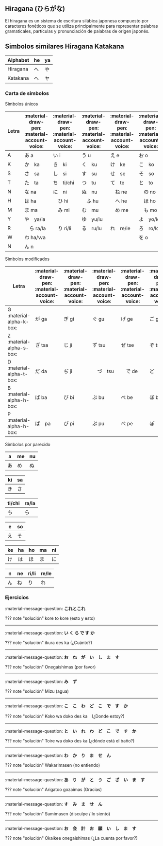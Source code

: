 ## Hiragana (ひらがな)

El hiragana es un sistema de escritura silábica japonesa compuesto por caracteres fonéticos que se utiliza principalmente para representar palabras gramaticales, partículas y pronunciación de palabras de origen japonés.

## Simbolos similares Hiragana Katakana

| Alphabet | he | ya |
| - | - | - |
| Hiragana | へ | や | 
| Katakana | ヘ | ヤ |

### Carta de simbolos

Simbolos únicos

| Letra | :material-draw-pen: :material-account-voice: | :material-draw-pen: :material-account-voice: | :material-draw-pen: :material-account-voice: | :material-draw-pen: :material-account-voice: | :material-draw-pen: :material-account-voice: |
| - | - | - | - | - | - |
| A | あ a | い i | う u | え e | お o |
| K  | か　ka | き　ki | く　ku | け　ke | こ　ko |
| S  | さ　sa | し　si | す　su | せ　se | そ　so |
| T  | た　ta | ち　ti/chi | つ　tu | て　te | と　to |
| N  | な na | に　ni | ぬ　nu |　ね ne |　の no |
| H  | は ha |　ひ hi |　ふ hu |　へ he |　ほ ho |
| M  | ま ma |　み mi | む　mu |　め me |　も mo |
| Y  | や　ya/ia |  | ゆ　yu/iu |  | よ　yo/io |
| R  |　ら ra/la |　り ri/li | る　ru/lu | れ　re/le | ろ　ro/lo |
| W  | わ ha/ｗa |  |  |  | を o |
| N  | ん n |

Simbolos modificados

| Letra | :material-draw-pen: :material-account-voice: | :material-draw-pen: :material-account-voice: | :material-draw-pen: :material-account-voice: | :material-draw-pen: :material-account-voice: | :material-draw-pen: :material-account-voice: |
| - | - | - | - | - | - |
| G :material-alpha-k-box: | が ga | ぎ gi | ぐ gu | げ ge | ご go |
| Z :material-alpha-s-box: | ざ tsa | じ ji | ず tsu | ぜ tse | ぞ tso|
| D :material-alpha-t-box: | だ da | ぢ ji |　づ　tsu |　で de | ど　do |
| B :material-alpha-h-box: | ば ba | び bi | ぶ bu | べ be | ぼ bo |
| P :material-alpha-h-box: | ぱ　pa | ぴ pi | ぷ pu | ぺ pe | ぽ　po |


Símbolos por parecido

| a | me | nu |
| - | - | - |
| あ | め | ぬ |

| ki | sa |
| - | - |
| き | さ |

| ti/chi | ra/la |
| - | - |
| ち | ら |

| e | so |
| - | - |
| え | そ |

| ke | ha | ho | ma | ni
| - | - | - | - | - |
| け | は | ほ | ま | に |

| n | ne | ri/li | re/le |
| - | - | - | - |
| ん | ね | り | れ |


### Ejercicios

:material-message-question: **これとこれ**

??? note "solución"
    kore to kore (esto y esto)

---

:material-message-question: **い く ら で す か**

??? note "solución"
    ikura des ka (¿Cuánto?)

---

:material-message-question: **お　ね　が　い　し　ま　す**

??? note "solución"
    Onegaishimas (por favor)

---

:material-message-question: **み　ず**

??? note "solución"
    Mizu (agua)

---

:material-message-question: **こ　こ　わ　ど　こ　で　す　か**

??? note "solución"
    Koko wa doko des ka　(¿Donde estoy?)

---

:material-message-question: **と　い　れ　わ　ど　こ　で　す　か**

??? note "solución"
    Toire wa doko des ka (¿dónde está el baño?)

---

:material-message-question: **わ　か　り　ま　せ　ん**

??? note "solución"
    Wakarimasen (no entiendo)

---

:material-message-question: **あ　り　が　と　う　ご　ざ　い　ま　す**

??? note "solución"
    Arigatoo gozaimas (Gracias)

---

:material-message-question: **す　み　ま　せ　ん**

??? note "solución"
    Sumimasen (disculpe / lo siento)

---

:material-message-question: **お　会　計　お　願　い　し　ま　す**

??? note "solución"
    Okaikee onegaishimas (¿La cuenta por favor?)